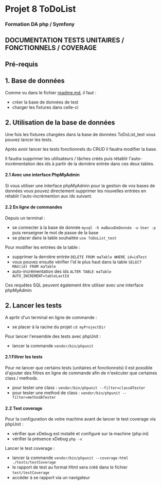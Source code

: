 # Projet 8 ToDoList
### Formation DA php / Symfony
## DOCUMENTATION TESTS UNITAIRES / FONCTIONNELS / COVERAGE

## Pré-requis 

## 1. Base de données
Comme vu dans le fichier [readme.md](https://github.com/Etienne21000/ToDoList/blob/master/readme.md), 
il faut : 

- créer la base de données de test  
- charger les fixtures dans celle-ci

## 2. Utilisation de la base de données
Une fois les fixtures chargées dans la base de données ToDoList_test vous pouvez lancer les tests.

Après avoir lancer les tests fonctionnels du CRUD il faudra modifier la base.

Il faudra supprimer les utilisateurs / tâches créés puis rétablir l'auto-incrémentation des ids à partir de la dernière entrée dans ces deux tables.

#### 2.1 Avec une interface PhpMyAdmin
Si vous utiliser une interface phpMyAdmin pour la gestion de vos bases de données vous pouvez directement supprimer les nouvelles entrées en rétablir l'auto-incrémention aux ids suivant.

#### 2.2 En ligne de commandes
Depuis un terminal : 
- se connecter à la base de donnée `mysql -h maBaseDeDonnée -u User -p` puis renseigner le mot de passe de la base
- se placer dans la table souhaitée `use ToDoList_test`

Pour modifier les entrées de la table :
- supprimer la dernière entrée `DELETE FROM maTable WHERE id=idTest`
- vous pouvez ensuite vérifier l'id le plus haut dans la table `SELECT MAX(id) FROM maTable`
- auto-incrémentation des ids `ALTER TABLE maTable AUTO_INCREMENT=tableLastId`

Ces requêtes SQL peuvent également être utiliser avec une interface phpMyAdmin

## 2. Lancer les tests 

A aprtir d'un terminal en ligne de commande : 
- se placer à la racine du projet `cd myProjectDir`

Pour lancer l'ensemble des tests avec phpUnit :
- lancer la commande `vendor/bin/phpunit`

#### 2.1 Filtrer les tests 
Pour ne lancer que certains tests (unitaires et fonctionnels) il est possible d'ajouter des filtres en ligne de commande afin de n'exécuter que certaines class / methods. 
- pour tester une class : `vendor/bin/phpunit --filter=classATester`
- pour tester une method de class : `vendor/bin/phpunit --filter=methodATester`

#### 2.2 Test coverage 
Pour la configuration de votre machine avant de lancer le test coverage via phpUnit :
- vérifier que xDebug est installé et configuré sur la machine (php.ini)
- vérifier la présence xDebug `php -v`

Lancer le test coverage : 
- lancer la commande `vendor/bin/phpunit --coverage-html ./tests/testCoverage`
- le rapport de test au format Html sera créé dans le fichier `test/testCoverage`
- accéder à se rapport via un navigateur 

